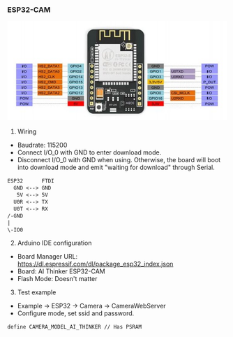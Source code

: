 ### ESP32-CAM
<img src="pinout.jpg"></img>  
1. Wiring 
* Baudrate: 115200
* Connect I/O_0 with GND to enter download mode.
* Disconnect I/O_0 with GND when using. Otherwise, the board will boot into download mode and emit "waiting for download" through Serial.
```
ESP32      FTDI 
  GND <--> GND
   5V <--> 5V
  U0R <--> TX
  U0T <--> RX
/-GND
|
\-IO0
```
2. Arduino IDE configuration
* Board Manager URL: https://dl.espressif.com/dl/package_esp32_index.json
* Board: AI Thinker ESP32-CAM
* Flash Mode: Doesn't matter
3. Test example
* Example -> ESP32 -> Camera -> CameraWebServer
* Configure mode, set ssid and password.
```
define CAMERA_MODEL_AI_THINKER // Has PSRAM
```
